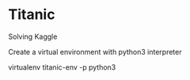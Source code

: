 # Titanic
Solving Kaggle

Create a virtual environment with python3 interpreter

virtualenv titanic-env -p  python3
